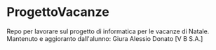 # ProgettoVacanze
Repo per lavorare sul progetto di informatica per le vacanze di Natale. Mantenuto e aggioranto dall'alunno: Giura Alessio Donato [V B S.A.]
